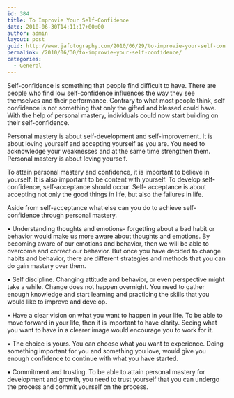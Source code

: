 ```yaml
---
id: 384
title: To Improvie Your Self-Confidence
date: 2010-06-30T14:11:17+00:00
author: admin
layout: post
guid: http://www.jafotography.com/2010/06/29/to-improvie-your-self-confidence/
permalink: /2010/06/30/to-improvie-your-self-confidence/
categories:
  - General
---
```

Self-confidence is something that people find difficult to have. There are people who find low self-confidence influences the way they see themselves and their performance. Contrary to what most people think, self confidence is not something that only the gifted and blessed could have. With the help of personal mastery, individuals could now start building on their self-confidence. 

Personal mastery is about self-development and self-improvement. It is about loving yourself and accepting yourself as you are. You need to acknowledge your weaknesses and at the same time strengthen them. Personal mastery is about loving yourself. 

To attain personal mastery and confidence, it is important to believe in yourself. It is also important to be content with yourself. To develop self- confidence, self-acceptance should occur. Self- acceptance is about accepting not only the good things in life, but also the failures in life. 

Aside from self-acceptance what else can you do to achieve self-confidence through personal mastery. 

• Understanding thoughts and emotions- forgetting about a bad habit or behavior would make us more aware about thoughts and emotions. By becoming aware of our emotions and behavior, then we will be able to overcome and correct our behavior. But once you have decided to change habits and behavior, there are different strategies and methods that you can do gain mastery over them. 

• Self discipline. Changing attitude and behavior, or even perspective might take a while. Change does not happen overnight. You need to gather enough knowledge and start learning and practicing the skills that you would like to improve and develop. 

• Have a clear vision on what you want to happen in your life. To be able to move forward in your life, then it is important to have clarity. Seeing what you want to have in a clearer image would encourage you to work for it.

• The choice is yours. You can choose what you want to experience. Doing something important for you and something you love, would give you enough confidence to continue with what you have started. 

• Commitment and trusting. To be able to attain personal mastery for development and growth, you need to trust yourself that you can undergo the process and commit yourself on the process.